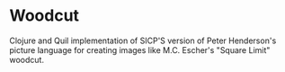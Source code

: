 # Woodcut

Clojure and Quil implementation of SICP'S version of Peter Henderson's picture
language for creating images like M.C. Escher's "Square Limit" woodcut.
